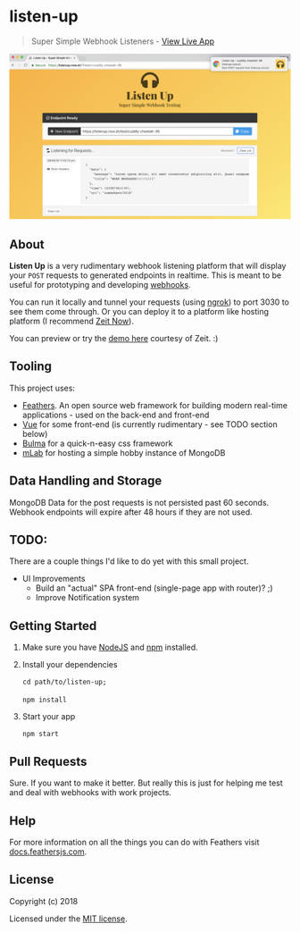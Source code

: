 # listen-up

> Super Simple Webhook Listeners - [View Live App](https://listenup.now.sh)

![Listen Up Screenshot](listen-up.png)

## About

**Listen Up** is a very rudimentary webhook listening platform that will display your `POST` requests to generated endpoints in realtime. This is meant to be useful for prototyping and developing [webhooks](https://en.wikipedia.org/wiki/Webhook).

You can run it locally and tunnel your requests (using [ngrok](https://ngrok.com/)) to port 3030 to see them come through. Or you can deploy it to a platform like hosting platform (I recommend [Zeit Now](https://zeit.co/now)).

You can preview or try the [demo here](https://listenup.now.sh) courtesy of Zeit. :)

## Tooling

This project uses:

- [Feathers](http://feathersjs.com). An open source web framework for building modern real-time applications - used on the back-end and front-end
- [Vue](https://vuejs.org) for some front-end (is currently rudimentary - see TODO section below)
- [Bulma](https://bulma.org) for a quick-n-easy css framework
- [mLab](https://mLab.com) for hosting a simple hobby instance of MongoDB

## Data Handling and Storage

MongoDB Data for the post requests is not persisted past 60 seconds. Webhook endpoints will expire after 48 hours if they are not used.

## TODO:

There are a couple things I'd like to do yet with this small project.

- UI Improvements
  - Build an "actual" SPA front-end (single-page app with router)? ;)
  - Improve Notification system

## Getting Started

1. Make sure you have [NodeJS](https://nodejs.org/) and [npm](https://www.npmjs.com/) installed.
2. Install your dependencies

   ```
   cd path/to/listen-up;

   npm install
   ```

3. Start your app

   ```
   npm start
   ```

## Pull Requests

Sure. If you want to make it better. But really this is just for helping me test and deal with webhooks with work projects.

## Help

For more information on all the things you can do with Feathers visit [docs.feathersjs.com](http://docs.feathersjs.com).

## License

Copyright (c) 2018

Licensed under the [MIT license](LICENSE).
